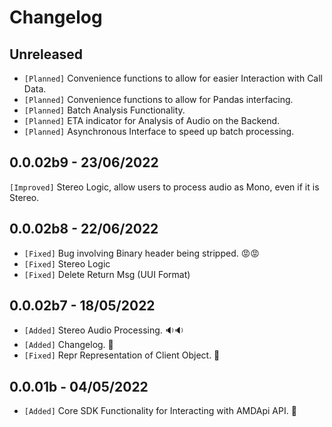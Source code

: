 # Changelog

## Unreleased
- `[Planned]` Convenience functions to allow for easier Interaction with Call Data.
- `[Planned]` Convenience functions to allow for Pandas interfacing.
- `[Planned]` Batch Analysis Functionality.
- `[Planned]` ETA indicator for Analysis of Audio on the Backend.
- `[Planned]` Asynchronous Interface to speed up batch processing. 

## 0.0.02b9 - 23/06/2022
`[Improved]` Stereo Logic, allow users to process audio as Mono, even if it is Stereo.

## 0.0.02b8 - 22/06/2022
- `[Fixed]` Bug involving Binary header being stripped. 😡😡
- `[Fixed]` Stereo Logic
- `[Fixed]` Delete Return Msg (UUI Format)
## 0.0.02b7 - 18/05/2022
- `[Added]` Stereo Audio Processing. 🔉🔉
- `[Added]` Changelog. 🎉
- `[Fixed]` Repr Representation of Client Object. 🎉

## 0.0.01b - 04/05/2022
- `[Added]` Core SDK Functionality for Interacting with AMDApi API. 🤖